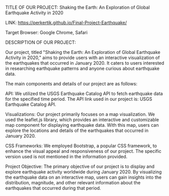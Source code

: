 TITLE OF OUR PROJECT: Shaking the Earth: An Exploration of Global Earthquake Activity in 2020

LINK: https://perkertik.github.io/Final-Project-Earthquake/

Target Browser: Google Chrome, Safari

DESCRIPTION OF OUR PROJECT:

Our project, titled "Shaking the Earth: An Exploration of Global Earthquake Activity in 2020," aims to provide users with an interactive visualization of the earthquakes that occurred in January 2020. It caters to users interested in researching earthquake patterns and anyone curious about earthquake data.

The main components and details of our project are as follows:

API: We utilized the USGS Earthquake Catalog API to fetch earthquake data for the specified time period. The API link used in our project is: USGS Earthquake Catalog API.

Visualizations: Our project primarily focuses on a map visualization. We used the leaflet.js library, which provides an interactive and customizable map component for displaying earthquake data. With this map, users can explore the locations and details of the earthquakes that occurred in January 2020.

CSS Frameworks: We employed Bootstrap, a popular CSS framework, to enhance the visual appeal and responsiveness of our project. The specific version used is not mentioned in the information provided.

Project Objective: The primary objective of our project is to display and explore earthquake activity worldwide during January 2020. By visualizing the earthquake data on an interactive map, users can gain insights into the distribution, magnitude, and other relevant information about the earthquakes that occurred during that period.

